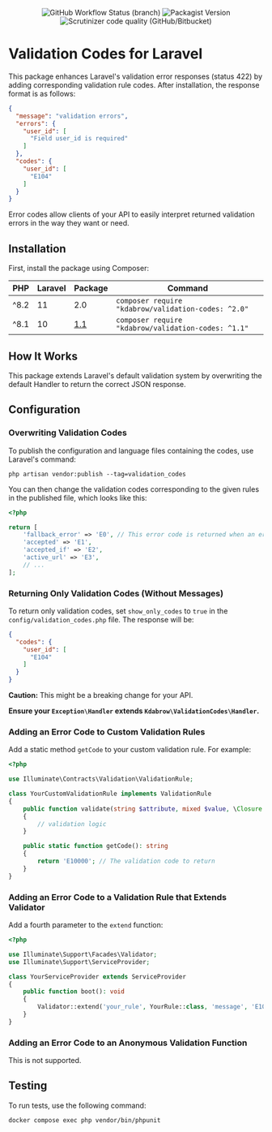 <p align="center">
<img alt="GitHub Workflow Status (branch)" src="https://github.com/karoldabro/validation-codes/actions/workflows/laravel.yml/badge.svg">
<img alt="Packagist Version" src="https://img.shields.io/packagist/v/kdabrow/validation-codes">
<img alt="Scrutinizer code quality (GitHub/Bitbucket)" src="https://img.shields.io/scrutinizer/quality/g/karoldabro/validation-codes/master">
</p>

# Validation Codes for Laravel

This package enhances Laravel's validation error responses (status 422) by adding corresponding validation rule codes. After installation, the response format is as follows:

```json
{
  "message": "validation errors",
  "errors": {
    "user_id": [
      "Field user_id is required"
    ]
  },
  "codes": {
    "user_id": [
      "E104"
    ]
  }
}
```
Error codes allow clients of your API to easily interpret returned validation errors in the way they want or need.

## Installation

First, install the package using Composer:

| PHP  | Laravel | Package                                                           | Command                                                  |
|------|---------|-------------------------------------------------------------------|----------------------------------------------------------|
| ^8.2 | 11      | 2.0                                                               | ```composer require "kdabrow/validation-codes: ^2.0"```  |
| ^8.1 | 10      | [1.1](https://github.com/karoldabro/validation-codes/tree/v1.1.0) | ```composer require "kdabrow/validation-codes: ^1.1" ``` |

## How It Works

This package extends Laravel's default validation system by overwriting the default Handler to return the correct JSON response.

## Configuration

### Overwriting Validation Codes

To publish the configuration and language files containing the codes, use Laravel's command:

```shell
php artisan vendor:publish --tag=validation_codes
```

You can then change the validation codes corresponding to the given rules in the published file, which looks like this:

```php
<?php

return [
    'fallback_error' => 'E0', // This error code is returned when an error code isn't found in this file
    'accepted' => 'E1',
    'accepted_if' => 'E2',
    'active_url' => 'E3',
    // ...
];
```

### Returning Only Validation Codes (Without Messages)

To return only validation codes, set `show_only_codes` to `true` in the `config/validation_codes.php` file. The response will be:

```json
{
  "codes": {
    "user_id": [
      "E104"
    ]
  }
}
```

**Caution:** This might be a breaking change for your API.

**Ensure your `Exception\Handler` extends `Kdabrow\ValidationCodes\Handler`.**

### Adding an Error Code to Custom Validation Rules

Add a static method `getCode` to your custom validation rule. For example:

```php
<?php

use Illuminate\Contracts\Validation\ValidationRule;

class YourCustomValidationRule implements ValidationRule
{
    public function validate(string $attribute, mixed $value, \Closure $fail): void
    {
        // validation logic
    }

    public static function getCode(): string
    {
        return 'E10000'; // The validation code to return
    }
}
```

### Adding an Error Code to a Validation Rule that Extends Validator

Add a fourth parameter to the `extend` function:

```php
<?php

use Illuminate\Support\Facades\Validator;
use Illuminate\Support\ServiceProvider;

class YourServiceProvider extends ServiceProvider
{
    public function boot(): void
    {
        Validator::extend('your_rule', YourRule::class, 'message', 'E10000');
    }
}
```

### Adding an Error Code to an Anonymous Validation Function

This is not supported.

## Testing

To run tests, use the following command:

```shell
docker compose exec php vendor/bin/phpunit
```